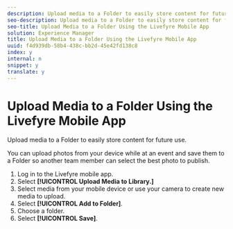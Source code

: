 ```yaml
---
description: Upload media to a Folder to easily store content for future use.
seo-description: Upload media to a Folder to easily store content for future use.
seo-title: Upload Media to a Folder Using the Livefyre Mobile App
solution: Experience Manager
title: Upload Media to a Folder Using the Livefyre Mobile App
uuid: f4d939db-58b4-438c-bb2d-45e42fd138c8
index: y
internal: n
snippet: y
translate: y
---
```


# Upload Media to a Folder Using the Livefyre Mobile App

Upload media to a Folder to easily store content for future use.

You can upload photos from your device while at an event and save them to a Folder so another team member can select the best photo to publish.

1. Log in to the Livefyre mobile app.
1. Select **[!UICONTROL Upload Media to Library.]**
1. Select media from your mobile device or use your camera to create new media to upload.
1. Select **[!UICONTROL Add to Folder]**.
1. Choose a folder.
1. Select **[!UICONTROL Save]**.
